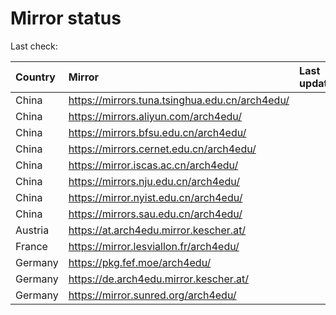 <script src="./time.js"></script>
# Mirror status
Last check: <script type="text/javascript">localize(1711693335.8680408);</script>

|Country|Mirror|Last update|
|:------|:-----|:----------|
|China|https://mirrors.tuna.tsinghua.edu.cn/arch4edu/|<script type="text/javascript">localize(1711650642);</script>|
|China|https://mirrors.aliyun.com/arch4edu/|<script type="text/javascript">localize(1711650642);</script>|
|China|https://mirrors.bfsu.edu.cn/arch4edu/|<script type="text/javascript">localize(1711650642);</script>|
|China|https://mirrors.cernet.edu.cn/arch4edu/|<script type="text/javascript">localize(1711650642);</script>|
|China|https://mirror.iscas.ac.cn/arch4edu/|<script type="text/javascript">localize(1711650642);</script>|
|China|https://mirrors.nju.edu.cn/arch4edu/|<script type="text/javascript">localize(1711650642);</script>|
|China|https://mirror.nyist.edu.cn/arch4edu/|<script type="text/javascript">localize(1711650642);</script>|
|China|https://mirrors.sau.edu.cn/arch4edu/|<script type="text/javascript">localize(1711650642);</script>|
|Austria|https://at.arch4edu.mirror.kescher.at/|<script type="text/javascript">localize(1711650642);</script>|
|France|https://mirror.lesviallon.fr/arch4edu/|<script type="text/javascript">localize(1711650642);</script>|
|Germany|https://pkg.fef.moe/arch4edu/|<script type="text/javascript">localize(1711650642);</script>|
|Germany|https://de.arch4edu.mirror.kescher.at/|<script type="text/javascript">localize(1711650642);</script>|
|Germany|https://mirror.sunred.org/arch4edu/|<script type="text/javascript">localize(1711650642);</script>|

<script src="./tablefilter/tablefilter.js"></script>
<script src="./table.js"></script>